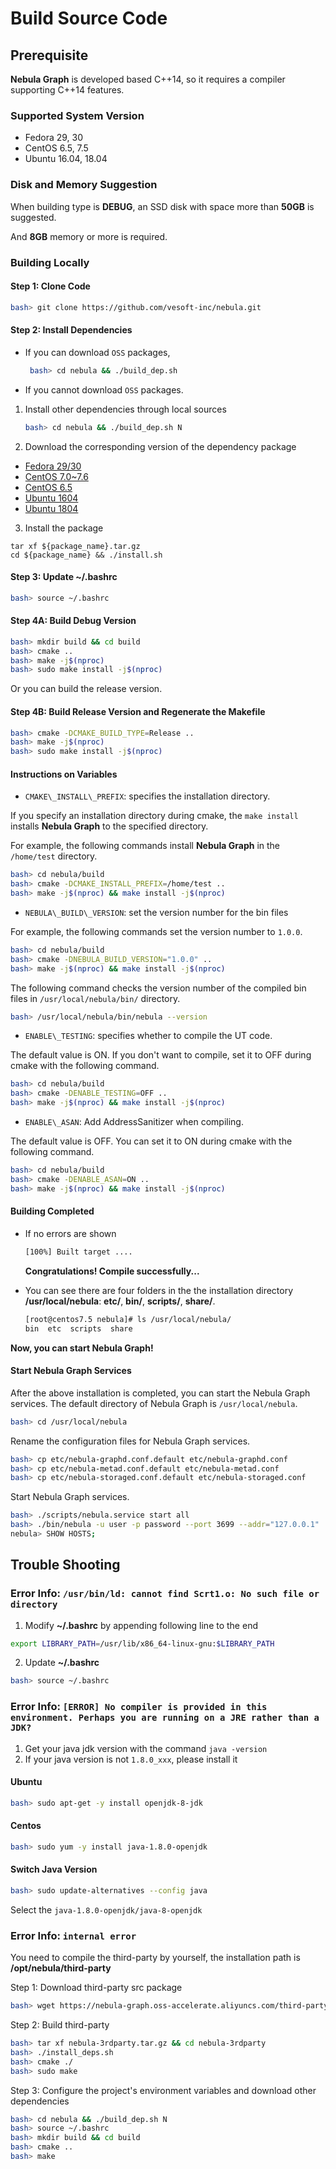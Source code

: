 # Build Source Code

## Prerequisite

**Nebula Graph** is developed based C++14, so it requires a compiler supporting C++14 features.

### Supported System Version

- Fedora 29, 30
- CentOS 6.5, 7.5
- Ubuntu 16.04, 18.04

### Disk and Memory Suggestion

When building type is **DEBUG**, an SSD disk with space more than **50GB** is suggested.

And **8GB** memory or more is required.

### Building Locally

#### Step 1: Clone Code

```bash
bash> git clone https://github.com/vesoft-inc/nebula.git
```

#### Step 2: Install Dependencies

- If you can download `OSS` packages,

  ```bash
   bash> cd nebula && ./build_dep.sh
  ```

- If you cannot download `OSS` packages.

1. Install other dependencies through local sources

   ```bash
   bash> cd nebula && ./build_dep.sh N
   ```

2. Download the corresponding version of the dependency package

- [Fedora 29/30](https://nebula-graph.oss-accelerate.aliyuncs.com/third-party/fedora29.tar.gz)
- [CentOS 7.0~7.6](https://nebula-graph.oss-accelerate.aliyuncs.com/third-party/centos7.5.tar.gz)
- [CentOS 6.5](https://nebula-graph.oss-accelerate.aliyuncs.com/third-party/centos6.5.tar.gz)
- [Ubuntu 1604](https://nebula-graph.oss-accelerate.aliyuncs.com/third-party/ubuntu16.tar.gz)
- [Ubuntu 1804](https://nebula-graph.oss-accelerate.aliyuncs.com/third-party/ubuntu18.tar.gz)

3. Install the package

```text
tar xf ${package_name}.tar.gz
cd ${package_name} && ./install.sh
```

#### Step 3: Update **~/.bashrc**

```bash
bash> source ~/.bashrc
```

#### Step 4A: Build Debug Version

```bash
bash> mkdir build && cd build
bash> cmake ..
bash> make -j$(nproc)
bash> sudo make install -j$(nproc)
```

Or you can build the release version.

#### Step 4B: Build Release Version and Regenerate the Makefile

```bash
bash> cmake -DCMAKE_BUILD_TYPE=Release ..
bash> make -j$(nproc)
bash> sudo make install -j$(nproc)
```

#### Instructions on Variables

- `CMAKE\_INSTALL\_PREFIX`: specifies the installation directory.

If you specify an installation directory during cmake, the `make install` installs **Nebula Graph** to the specified directory.

For example, the following commands install **Nebula Graph** in the `/home/test` directory.

```bash
bash> cd nebula/build
bash> cmake -DCMAKE_INSTALL_PREFIX=/home/test ..
bash> make -j$(nproc) && make install -j$(nproc)
```

- `NEBULA\_BUILD\_VERSION`: set the version number for the bin files

For example, the following commands set the version number to `1.0.0`.

```bash
bash> cd nebula/build
bash> cmake -DNEBULA_BUILD_VERSION="1.0.0" ..
bash> make -j$(nproc) && make install -j$(nproc)
```

The following command checks the version number of the compiled bin files in `/usr/local/nebula/bin/` directory.

```bash
bash> /usr/local/nebula/bin/nebula --version
```

- `ENABLE\_TESTING`: specifies whether to compile the UT code.

The default value is ON. If you don't want to compile, set it to OFF during cmake with the following command.

```bash
bash> cd nebula/build
bash> cmake -DENABLE_TESTING=OFF ..
bash> make -j$(nproc) && make install -j$(nproc)
```

- `ENABLE\_ASAN`: Add AddressSanitizer when compiling.

The default value is OFF. You can set it to ON during cmake with the following command.

```bash
bash> cd nebula/build
bash> cmake -DENABLE_ASAN=ON ..
bash> make -j$(nproc) && make install -j$(nproc)
```

#### **Building Completed**

- If no errors are shown

    ```bash
    [100%] Built target ....
    ```

    **Congratulations! Compile successfully...**

- You can see there are four folders in the the installation directory **/usr/local/nebula**: **etc/**, **bin/**, **scripts/**, **share/**.

    ```bash
    [root@centos7.5 nebula]# ls /usr/local/nebula/
    bin  etc  scripts  share
    ```

**Now, you can start Nebula Graph!**

#### Start Nebula Graph Services

After the above installation is completed, you can start the Nebula Graph services. The default directory of Nebula Graph is `/usr/local/nebula`.

```bash
bash> cd /usr/local/nebula
```

Rename the configuration files for Nebula Graph services.

```bash
bash> cp etc/nebula-graphd.conf.default etc/nebula-graphd.conf
bash> cp etc/nebula-metad.conf.default etc/nebula-metad.conf
bash> cp etc/nebula-storaged.conf.default etc/nebula-storaged.conf
```

Start Nebula Graph services.

```bash
bash> ./scripts/nebula.service start all
bash> ./bin/nebula -u user -p password --port 3699 --addr="127.0.0.1"
nebula> SHOW HOSTS;
```

## Trouble Shooting

### Error Info: `/usr/bin/ld: cannot find Scrt1.o: No such file or directory`

1. Modify **~/.bashrc** by appending following line to the end

```bash
export LIBRARY_PATH=/usr/lib/x86_64-linux-gnu:$LIBRARY_PATH
```

2. Update **~/.bashrc**

```bash
bash> source ~/.bashrc
```

### Error Info: `[ERROR] No compiler is provided in this environment. Perhaps you are running on a JRE rather than a JDK?`

1. Get your java jdk version with the command `java -version`
1. If your java version is not `1.8.0_xxx`, please install it

#### Ubuntu

```bash
bash> sudo apt-get -y install openjdk-8-jdk
```

#### Centos

```bash
bash> sudo yum -y install java-1.8.0-openjdk
```

#### Switch Java Version

```bash
bash> sudo update-alternatives --config java
```

Select the `java-1.8.0-openjdk/java-8-openjdk`

### Error Info: `internal error`

You need to compile the third-party by yourself, the installation path is **/opt/nebula/third-party**

Step 1: Download third-party src package

```bash
bash> wget https://nebula-graph.oss-accelerate.aliyuncs.com/third-party/nebula-3rdparty.tar.gz
```

Step 2: Build third-party

```bash
bash> tar xf nebula-3rdparty.tar.gz && cd nebula-3rdparty
bash> ./install_deps.sh
bash> cmake ./
bash> sudo make
```

Step 3: Configure the project's environment variables and download other dependencies

```bash
bash> cd nebula && ./build_dep.sh N
bash> source ~/.bashrc
bash> mkdir build && cd build
bash> cmake ..
bash> make
```
